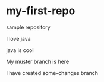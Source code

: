 # my-first-repo

sample repository

I love java

java is cool

My muster branch is here

I have created some-changes branch



